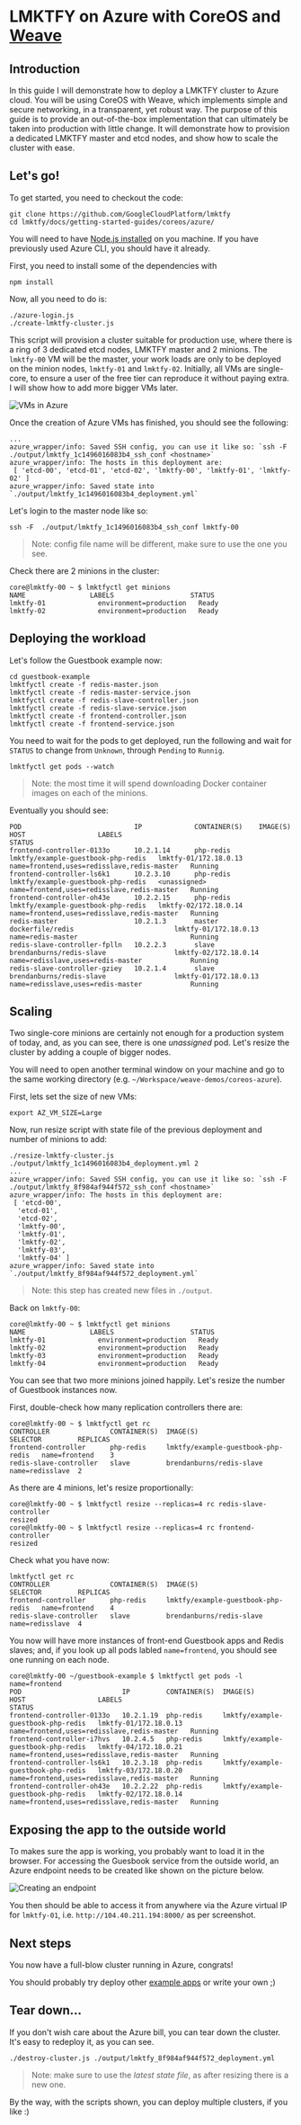 # LMKTFY on Azure with CoreOS and [Weave](http://weave.works)

## Introduction

In this guide I will demonstrate how to deploy a LMKTFY cluster to Azure cloud. You will be using CoreOS with Weave, which implements simple and secure networking, in a transparent, yet robust way. The purpose of this guide is to provide an out-of-the-box implementation that can ultimately be taken into production with little change. It will demonstrate how to provision a dedicated LMKTFY master and etcd nodes, and show how to scale the cluster with ease.

## Let's go!

To get started, you need to checkout the code:
```
git clone https://github.com/GoogleCloudPlatform/lmktfy
cd lmktfy/docs/getting-started-guides/coreos/azure/
```

You will need to have [Node.js installed](http://nodejs.org/download/) on you machine. If you have previously used Azure CLI, you should have it already.

First, you need to install some of the dependencies with

```
npm install
```

Now, all you need to do is:

```
./azure-login.js
./create-lmktfy-cluster.js
```

This script will provision a cluster suitable for production use, where there is a ring of 3 dedicated etcd nodes, LMKTFY master and 2 minions. The `lmktfy-00` VM will be the master, your work loads are only to be deployed on the minion nodes, `lmktfy-01` and `lmktfy-02`. Initially, all VMs are single-core, to ensure a user of the free tier can reproduce it without paying extra. I will show how to add more bigger VMs later.

![VMs in Azure](initial_cluster.png)

Once the creation of Azure VMs has finished, you should see the following:

```
...
azure_wrapper/info: Saved SSH config, you can use it like so: `ssh -F  ./output/lmktfy_1c1496016083b4_ssh_conf <hostname>`
azure_wrapper/info: The hosts in this deployment are:
 [ 'etcd-00', 'etcd-01', 'etcd-02', 'lmktfy-00', 'lmktfy-01', 'lmktfy-02' ]
azure_wrapper/info: Saved state into `./output/lmktfy_1c1496016083b4_deployment.yml`
```

Let's login to the master node like so:
```
ssh -F  ./output/lmktfy_1c1496016083b4_ssh_conf lmktfy-00
```
> Note: config file name will be different, make sure to use the one you see.

Check there are 2 minions in the cluster:
```
core@lmktfy-00 ~ $ lmktfyctl get minions
NAME                LABELS                   STATUS
lmktfy-01             environment=production   Ready
lmktfy-02             environment=production   Ready
```

## Deploying the workload

Let's follow the Guestbook example now:
```
cd guestbook-example
lmktfyctl create -f redis-master.json
lmktfyctl create -f redis-master-service.json
lmktfyctl create -f redis-slave-controller.json
lmktfyctl create -f redis-slave-service.json
lmktfyctl create -f frontend-controller.json
lmktfyctl create -f frontend-service.json
```

You need to wait for the pods to get deployed, run the following and wait for `STATUS` to change from `Unknown`, through `Pending` to `Runnig`. 
```
lmktfyctl get pods --watch
```
> Note: the most time it will spend downloading Docker container images on each of the minions.

Eventually you should see:
```
POD                            IP             CONTAINER(S)    IMAGE(S)                                 HOST                  LABELS                                       STATUS
frontend-controller-0133o      10.2.1.14      php-redis       lmktfy/example-guestbook-php-redis   lmktfy-01/172.18.0.13   name=frontend,uses=redisslave,redis-master   Running
frontend-controller-ls6k1      10.2.3.10      php-redis       lmktfy/example-guestbook-php-redis   <unassigned>          name=frontend,uses=redisslave,redis-master   Running
frontend-controller-oh43e      10.2.2.15      php-redis       lmktfy/example-guestbook-php-redis   lmktfy-02/172.18.0.14   name=frontend,uses=redisslave,redis-master   Running
redis-master                   10.2.1.3       master          dockerfile/redis                         lmktfy-01/172.18.0.13   name=redis-master                            Running
redis-slave-controller-fplln   10.2.2.3       slave           brendanburns/redis-slave                 lmktfy-02/172.18.0.14   name=redisslave,uses=redis-master            Running
redis-slave-controller-gziey   10.2.1.4       slave           brendanburns/redis-slave                 lmktfy-01/172.18.0.13   name=redisslave,uses=redis-master            Running

```

## Scaling

Two single-core minions are certainly not enough for a production system of today, and, as you can see, there is one _unassigned_ pod. Let's resize the cluster by adding a couple of bigger nodes.

You will need to open another terminal window on your machine and go to the same working directory (e.g. `~/Workspace/weave-demos/coreos-azure`).

First, lets set the size of new VMs:
```
export AZ_VM_SIZE=Large
```
Now, run resize script with state file of the previous deployment and number of minions to add:
```
./resize-lmktfy-cluster.js ./output/lmktfy_1c1496016083b4_deployment.yml 2
...
azure_wrapper/info: Saved SSH config, you can use it like so: `ssh -F  ./output/lmktfy_8f984af944f572_ssh_conf <hostname>`
azure_wrapper/info: The hosts in this deployment are:
 [ 'etcd-00',
  'etcd-01',
  'etcd-02',
  'lmktfy-00',
  'lmktfy-01',
  'lmktfy-02',
  'lmktfy-03',
  'lmktfy-04' ]
azure_wrapper/info: Saved state into `./output/lmktfy_8f984af944f572_deployment.yml`
```
> Note: this step has created new files in `./output`.

Back on `lmktfy-00`:
```
core@lmktfy-00 ~ $ lmktfyctl get minions
NAME                LABELS                   STATUS
lmktfy-01             environment=production   Ready
lmktfy-02             environment=production   Ready
lmktfy-03             environment=production   Ready
lmktfy-04             environment=production   Ready
```

You can see that two more minions joined happily. Let's resize the number of Guestbook instances now.

First, double-check how many replication controllers there are:

```
core@lmktfy-00 ~ $ lmktfyctl get rc
CONTROLLER               CONTAINER(S)  IMAGE(S)                                 SELECTOR         REPLICAS
frontend-controller      php-redis     lmktfy/example-guestbook-php-redis   name=frontend    3
redis-slave-controller   slave         brendanburns/redis-slave                 name=redisslave  2
```
As there are 4 minions, let's resize proportionally:
```
core@lmktfy-00 ~ $ lmktfyctl resize --replicas=4 rc redis-slave-controller
resized
core@lmktfy-00 ~ $ lmktfyctl resize --replicas=4 rc frontend-controller
resized
```
Check what you have now:
```
lmktfyctl get rc
CONTROLLER               CONTAINER(S)  IMAGE(S)                                 SELECTOR         REPLICAS
frontend-controller      php-redis     lmktfy/example-guestbook-php-redis   name=frontend    4
redis-slave-controller   slave         brendanburns/redis-slave                 name=redisslave  4
```

You now will have more instances of front-end Guestbook apps and Redis slaves; and, if you look up all pods labled `name=frontend`, you should see one running on each node.

```
core@lmktfy-00 ~/guestbook-example $ lmktfyctl get pods -l name=frontend
POD                         IP         CONTAINER(S)  IMAGE(S)                                 HOST                  LABELS                                       STATUS
frontend-controller-0133o   10.2.1.19  php-redis     lmktfy/example-guestbook-php-redis   lmktfy-01/172.18.0.13   name=frontend,uses=redisslave,redis-master   Running
frontend-controller-i7hvs   10.2.4.5   php-redis     lmktfy/example-guestbook-php-redis   lmktfy-04/172.18.0.21   name=frontend,uses=redisslave,redis-master   Running
frontend-controller-ls6k1   10.2.3.18  php-redis     lmktfy/example-guestbook-php-redis   lmktfy-03/172.18.0.20   name=frontend,uses=redisslave,redis-master   Running
frontend-controller-oh43e   10.2.2.22  php-redis     lmktfy/example-guestbook-php-redis   lmktfy-02/172.18.0.14   name=frontend,uses=redisslave,redis-master   Running
```

## Exposing the app to the outside world

To makes sure the app is working, you probably want to load it in the browser. For accessing the Guesbook service from the outside world, an Azure endpoint needs to be created like shown on the picture below.

![Creating an endpoint](external_access.png)

You then should be able to access it from anywhere via the Azure virtual IP for `lmktfy-01`, i.e. `http://104.40.211.194:8000/` as per screenshot.

## Next steps

You now have a full-blow cluster running in Azure, congrats!

You should probably try deploy other [example apps](https://github.com/GoogleCloudPlatform/lmktfy/tree/master/examples) or write your own ;)

## Tear down...

If you don't wish care about the Azure bill, you can tear down the cluster. It's easy to redeploy it, as you can see.

```
./destroy-cluster.js ./output/lmktfy_8f984af944f572_deployment.yml 
```

> Note: make sure to use the _latest state file_, as after resizing there is a new one.

By the way, with the scripts shown, you can deploy multiple clusters, if you like :)
